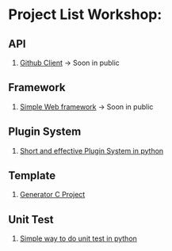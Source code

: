# Project List Workshop: 

## API

1. [Github Client]() -> Soon in public

## Framework

1. [Simple Web framework]() -> Soon in public

## Plugin System

1. [Short and effective Plugin System in python](https://github.com/nathan-hoche/SimplePluginSystem-python)

## Template

1. [Generator C Project](https://github.com/nathan-hoche/Yuki-Generator-C-Project)

## Unit Test

1. [Simple way to do unit test in python](https://github.com/nathan-hoche/Python-Simple-Unit-Test)
